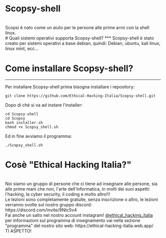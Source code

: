 # Scopsy-shell
<br>
Scopsi è nato come un aiuto per le persone alle prime armi  con la shell linux.
<br>
#  Quali sistemi operativi supporta Scopsy-shell?
***
Scopsy-shell è stato creato per sistemi operativi a base debian, quindi:
Debian, ubuntu, kali linux, linux mint, ecc...

# Come installare Scopsy-shell?
***
Per installare Scopsy-shell prima bisogna installare i repository:
```
git clone https://github.com/Ethical-Hacking-Italia/Scopsy-shell.git
```
Dopo di chè si va ad instare l'installer:
```
cd Scopsy-shell
cd Scopsy
bash installer.sh
chmod +x Scopsy_shell.sh
```
Ed in fine avviamo il programma:
```
./Scopsy_shell.sh
```
# Cosè "Ethical Hacking Italia?"
<br>
Noi siamo un gruppo di persone che ci tiene ad insegnare alle persone, sia alle prime mani che non, l'arte dell'informatica, in molti dei suoi aspetti:
l'hacking, la cyber security, il coding e molto altro!!!
<br>
Le lezioni sono completamente gratuite, senza inscrizione o altro, le lezioni verranno svolte sul nostro gruppo discord: https://discord.com/invite/9Ntc5v4 
<br>
Fai anche un salto nel nostro account instagram! <a href="https://www.instagram.com/ethical_hacking_italia/">@ethical_hacking_italia</a>
<br>
per informazioni sul programma di insegnamento vai nella sezione "programma" del nostro sito web: https://ethical-hacking-italia.web.app/
<br>
TI ASPETTO!
